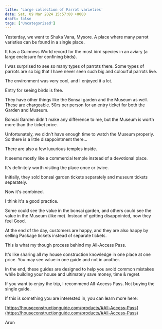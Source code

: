 ```yaml
---
title: 'Large collection of Parrot varieties'
date: Sat, 09 Mar 2024 15:57:00 +0000
draft: false
tags: ['Uncategorized']
---
```


Yesterday, we went to Shuka Vana, Mysore. A place where many parrot varieties can be found in a single place.

It has a Guinness World record for the most bird species in an aviary (a large enclosure for confining birds).

I was surprised to see so many types of parrots there. Some types of parrots are so big that I have never seen such big and colourful parrots live.

The environment was very cool, and I enjoyed it a lot.

Entry for seeing birds is free.

They have other things like the Bonsai garden and the Museum as well. These are chargeable. 50rs per person for an entry ticket for both the Garden and Museum.

Bonsai Garden didn't make any difference to me, but the Museum is worth more than the ticket price.

Unfortunately, we didn't have enough time to watch the Museum properly. So there is a little disappointment there…

There are also a few luxurious temples inside.

It seems mostly like a commercial temple instead of a devotional place.

It's definitely worth visiting the place once or twice.

Initially, they sold bonsai garden tickets separately and museum tickets separately.

Now it's combined.

I think it's a good practice.

Some could see the value in the bonsai garden, and others could see the value in the Museum (like me). Instead of getting disappointed, now they feel Good.

At the end of the day, customers are happy, and they are also happy by selling Package tickets instead of separate tickets.

This is what my though process behind my All-Access Pass.

It's like sharing all my house construction knowledge in one place at one price. You may see value in one guide and not in another.

In the end, these guides are designed to help you avoid common mistakes while building your house and ultimately save money, time & regret.

If you want to enjoy the trip, I recommend All-Access Pass. Not buying the single guide.

If this is something you are interested in, you can learn more here:

[https://houseconstructionguide.com/products/#All-Access-Pass](https://houseconstructionguide.com/products/#All-Access-Pass)

Arun